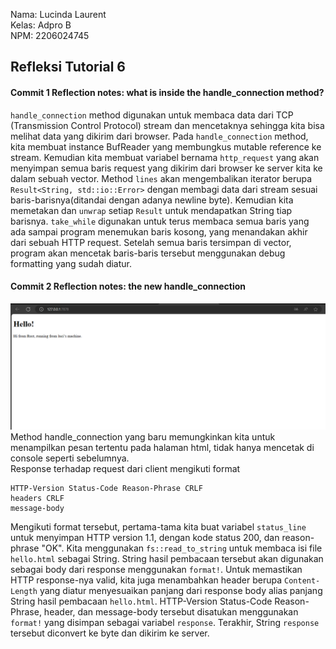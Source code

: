 Nama: Lucinda Laurent<br>
Kelas: Adpro B<br>
NPM: 2206024745<br>

## Refleksi Tutorial 6
#### Commit 1 Reflection notes: what is inside the handle_connection method?
`handle_connection` method digunakan untuk membaca data dari TCP (Transmission Control Protocol) stream dan mencetaknya sehingga kita bisa melihat data yang dikirim dari browser. Pada `handle_connection` method, kita membuat instance BufReader yang membungkus mutable reference ke stream. Kemudian kita membuat variabel bernama `http_request` yang akan menyimpan semua baris request yang dikirim dari browser ke server kita ke dalam sebuah vector. Method `lines` akan mengembalikan iterator berupa `Result<String, std::io::Error>` dengan membagi data dari stream sesuai baris-barisnya(ditandai dengan adanya newline byte). Kemudian kita memetakan dan `unwrap` setiap `Result` untuk mendapatkan String tiap barisnya. `take_while` digunakan untuk terus membaca semua baris yang ada sampai program menemukan baris kosong, yang menandakan akhir dari sebuah HTTP request. Setelah semua baris tersimpan di vector, program akan mencetak baris-baris tersebut menggunakan debug formatting yang sudah diatur.
#### Commit 2 Reflection notes: the new handle_connection
![Commit 2 screen capture](assets/images/commit2.png)
Method handle_connection yang baru memungkinkan kita untuk menampilkan pesan tertentu pada halaman html, tidak hanya mencetak di console seperti sebelumnya. <br>
Response terhadap request dari client mengikuti format
```
HTTP-Version Status-Code Reason-Phrase CRLF
headers CRLF
message-body
```
Mengikuti format tersebut, pertama-tama kita buat variabel `status_line` untuk menyimpan HTTP version 1.1, dengan kode status 200, dan reason-phrase "OK". Kita menggunakan `fs::read_to_string` untuk membaca isi file `hello.html` sebagai String. String hasil pembacaan tersebut akan digunakan sebagai body dari response menggunakan `format!`. Untuk memastikan HTTP response-nya valid, kita juga menambahkan header berupa `Content-Length` yang diatur menyesuaikan panjang dari response body alias panjang String hasil pembacaan `hello.html`. HTTP-Version Status-Code Reason-Phrase, header, dan message-body tersebut disatukan menggunakan `format!` yang disimpan sebagai variabel `response`. Terakhir, String `response` tersebut diconvert ke byte dan dikirim ke server. 
